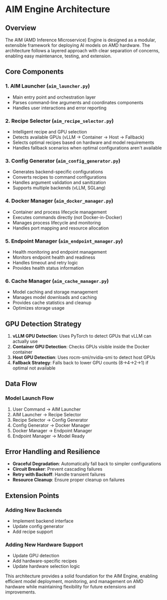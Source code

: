 # AIM Engine Architecture

## Overview

The AIM (AMD Inference Microservice) Engine is designed as a modular, extensible framework for deploying AI models on AMD hardware. The architecture follows a layered approach with clear separation of concerns, enabling easy maintenance, testing, and extension.

## Core Components

### 1. AIM Launcher (`aim_launcher.py`)
- Main entry point and orchestration layer
- Parses command-line arguments and coordinates components
- Handles user interactions and error reporting

### 2. Recipe Selector (`aim_recipe_selector.py`)
- Intelligent recipe and GPU selection
- Detects available GPUs (vLLM → Container → Host → Fallback)
- Selects optimal recipes based on hardware and model requirements
- Handles fallback scenarios when optimal configurations aren't available

### 3. Config Generator (`aim_config_generator.py`)
- Generates backend-specific configurations
- Converts recipes to command configurations
- Handles argument validation and sanitization
- Supports multiple backends (vLLM, SGLang)

### 4. Docker Manager (`aim_docker_manager.py`)
- Container and process lifecycle management
- Executes commands directly (not Docker-in-Docker)
- Manages process lifecycle and monitoring
- Handles port mapping and resource allocation

### 5. Endpoint Manager (`aim_endpoint_manager.py`)
- Health monitoring and endpoint management
- Monitors endpoint health and readiness
- Handles timeout and retry logic
- Provides health status information

### 6. Cache Manager (`aim_cache_manager.py`)
- Model caching and storage management
- Manages model downloads and caching
- Provides cache statistics and cleanup
- Optimizes storage usage

## GPU Detection Strategy

1. **vLLM GPU Detection**: Uses PyTorch to detect GPUs that vLLM can actually use
2. **Container GPU Detection**: Checks GPUs visible inside the Docker container
3. **Host GPU Detection**: Uses rocm-smi/nvidia-smi to detect host GPUs
4. **Fallback Strategy**: Falls back to lower GPU counts (8→4→2→1) if optimal not available

## Data Flow

### Model Launch Flow
1. User Command → AIM Launcher
2. AIM Launcher → Recipe Selector
3. Recipe Selector → Config Generator
4. Config Generator → Docker Manager
5. Docker Manager → Endpoint Manager
6. Endpoint Manager → Model Ready

## Error Handling and Resilience

- **Graceful Degradation**: Automatically fall back to simpler configurations
- **Circuit Breaker**: Prevent cascading failures
- **Retry with Backoff**: Handle transient failures
- **Resource Cleanup**: Ensure proper cleanup on failures

## Extension Points

### Adding New Backends
- Implement backend interface
- Update config generator
- Add recipe support

### Adding New Hardware Support
- Update GPU detection
- Add hardware-specific recipes
- Update hardware selection logic

This architecture provides a solid foundation for the AIM Engine, enabling efficient model deployment, monitoring, and management on AMD hardware while maintaining flexibility for future extensions and improvements.
